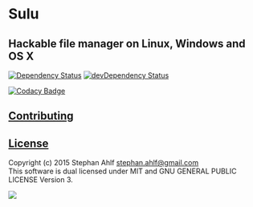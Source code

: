 # Sulu
## Hackable file manager on Linux, Windows and OS X

[![Dependency Status](https://david-dm.org/s-a/sulu.svg)](https://david-dm.org/s-a/sulu) 
[![devDependency Status](https://david-dm.org/s-a/sulu/dev-status.svg)](https://david-dm.org/s-a/sulu#info=devDependencies)  

[![Codacy Badge](https://www.codacy.com/project/badge/e5ce84ae276649d5ab61f4f1b264e5e0)](https://www.codacy.com/app/stephanahlf/sulu)


## [Contributing](/CONTRIBUTING.md)

## [License](/LICENSE.md)
Copyright (c) 2015 Stephan Ahlf <stephan.ahlf@gmail.com>  
This software is dual licensed under MIT and GNU GENERAL PUBLIC LICENSE Version 3.  

[<img src="https://s-a.github.io/license/img/mit.svg" />](/LICENSE.md#mit "Massachusetts Institute of Technology (MIT)")